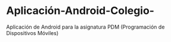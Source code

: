 # Aplicación-Android-Colegio-
Aplicación de Android para la asignatura PDM (Programación de Dispositivos Móviles)
